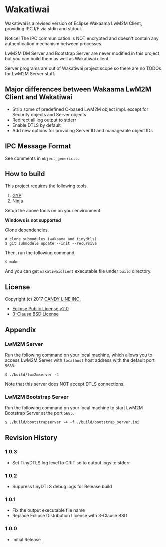 Wakatiwai
===

Wakatiwai is a revised version of Eclipse Wakaama LwM2M Client, providing IPC I/F via stdin and stdout.

Notice! The IPC communication is NOT encrypted and doesn't contain any authentication mechanism between processes.

LwM2M DM Server and Bootstrap Server are never modified in this project but you can build them as well as Wakatiwai client.

Server programs are out of Wakatiwai project scope so there are no TODOs for LwM2M Server stuff.

## Major differences between Wakaama LwM2M Client and Wakatiwai

- Strip some of predefined C-based LwM2M object impl. except for Security objects and Server objects
- Redirect all log output to stderr
- Enable DTLS by default
- Add new options for providing Server ID and manageable object IDs

## IPC Message Format

See comments in `object_generic.c`.

## How to build

This project requires the following tools.

1. [GYP](https://github.com/mogemimi/pomdog/wiki/How-to-Install-GYP)
1. [Ninja](https://github.com/ninja-build/ninja/wiki/Pre-built-Ninja-packages)

Setup the above tools on on your environment.

**Windows is not supported**

Clone dependencies.

```
# clone submodules (wakaama and tinydtls)
$ git submodule update --init --recursive
```

Then, run the following command.

```
$ make
```

And you can get `wakatiwaiclient` executable file under `build` directory.

## License

Copyright (c) 2017 [CANDY LINE INC.](https://www.candy-line.io)

- [Eclipse Public License v2.0](https://www.eclipse.org/legal/epl-2.0/)
- [3-Clause BSD License](https://opensource.org/licenses/BSD-3-Clause)

## Appendix

### LwM2M Server

Run the following command on your local machine, which allows you to access LwM2M Server with `localhost` host address with the default port `5683`.

```
$ ./build/lwm2mserver -4
```

Note that this server does NOT accept DTLS connections.

### LwM2M Bootstrap Server

Run the following command on your local machine to start LwM2M Bootstrap Server at the port `5685`.

```
$ ./build/bootstrapserver -4 -f ./build/bootstrap_server.ini
```

## Revision History

### 1.0.3

- Set TinyDTLS log level to CRIT so to output logs to stderr

### 1.0.2

- Suppress tinyDTLS debug logs for Release build

### 1.0.1

- Fix the output executable file name
- Replace Eclipse Distribution License with 3-Clause BSD

### 1.0.0

- Initial Release
